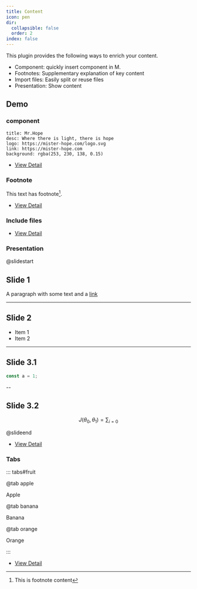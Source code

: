 ```yaml
---
title: Content
icon: pen
dir:
  collapsible: false
  order: 2
index: false
---
```


<!-- #region intro -->

This plugin provides the following ways to enrich your content.

- Component: quickly insert component in M.
- Footnotes: Supplementary explanation of key content
- Import files: Easily split or reuse files
- Presentation: Show content

<!-- #endregion intro -->

<!-- more -->

## Demo

<!-- #region demo -->

### component

```component VPCard
title: Mr.Hope
desc: Where there is light, there is hope
logo: https://mister-hope.com/logo.svg
link: https://mister-hope.com
background: rgba(253, 230, 138, 0.15)
```

- [View Detail](./component.md)

### Footnote

This text has footnote[^first].

[^first]: This is footnote content

- [View Detail](./footnote.md)

### Include files

<!-- @include: ./demo.snippet.md{9-13} -->

- [View Detail](./include.md)

### Presentation

@slidestart

## Slide 1

A paragraph with some text and a [link](https://mister-hope.com)

---

## Slide 2

- Item 1
- Item 2

---

## Slide 3.1

```js
const a = 1;
```

--

## Slide 3.2

$$
J(\theta_0,\theta_1) = \sum_{i=0}
$$

@slideend

- [View Detail](./revealjs/README.md)

### Tabs

::: tabs#fruit

@tab apple

Apple

@tab banana

Banana

@tab orange

Orange

:::

- [View Detail](./tabs.md)

<!-- #endregion demo -->
